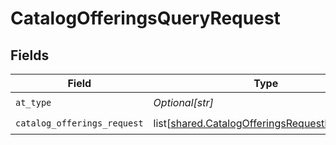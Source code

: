 # CatalogOfferingsQueryRequest


## Fields

| Field                                                                                                            | Type                                                                                                             | Required                                                                                                         | Description                                                                                                      | Example                                                                                                          |
| ---------------------------------------------------------------------------------------------------------------- | ---------------------------------------------------------------------------------------------------------------- | ---------------------------------------------------------------------------------------------------------------- | ---------------------------------------------------------------------------------------------------------------- | ---------------------------------------------------------------------------------------------------------------- |
| `at_type`                                                                                                        | *Optional[str]*                                                                                                  | :heavy_check_mark:                                                                                               | N/A                                                                                                              | CatalogOfferingsRequestHospitality                                                                               |
| `catalog_offerings_request`                                                                                      | list[[shared.CatalogOfferingsRequestHospitality](undefined/models/shared/catalogofferingsrequesthospitality.md)] | :heavy_check_mark:                                                                                               | N/A                                                                                                              |                                                                                                                  |